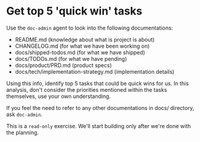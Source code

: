 # Get top 5 'quick win' tasks

Use the `doc-admin` agent to look into the following documentations:

- README.md (knowledge about what is project is about)
- CHANGELOG.md (for what we have been working on)
- docs/shipped-todos.md (for what we have shipped)
- docs/TODOs.md (for what we have pending)
- docs/product/PRD.md (product specs)
- docs/tech/implementation-strategy.md (implementation details)

Using this info, identify top 5 tasks that could be quick wins for us. In this analysis, don't consider the priorities mentioned within the tasks themselves, use your own understanding.

If you feel the need to refer to any other documentations in docs/ directory, ask `doc-admin`.

This is a `read-only` exercise. We'll start building only after we're done with the planning.
